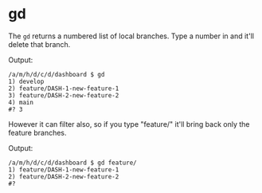 # gd

The `gd` returns a numbered list of local branches. Type a number in and it'll delete that branch.

Output:

```
/a/m/h/d/c/d/dashboard $ gd
1) develop
2) feature/DASH-1-new-feature-1
3) feature/DASH-2-new-feature-2
4) main
#? 3
```

However it can filter also, so if you type "feature/" it'll bring back only the feature branches.

Output:

```
/a/m/h/d/c/d/dashboard $ gd feature/
1) feature/DASH-1-new-feature-1
2) feature/DASH-2-new-feature-2
#?
```
